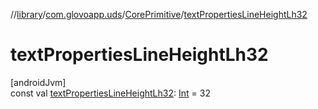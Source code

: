 //[library](../../../index.md)/[com.glovoapp.uds](../index.md)/[CorePrimitive](index.md)/[textPropertiesLineHeightLh32](text-properties-line-height-lh32.md)

# textPropertiesLineHeightLh32

[androidJvm]\
const val [textPropertiesLineHeightLh32](text-properties-line-height-lh32.md): [Int](https://kotlinlang.org/api/latest/jvm/stdlib/kotlin/-int/index.html) = 32
